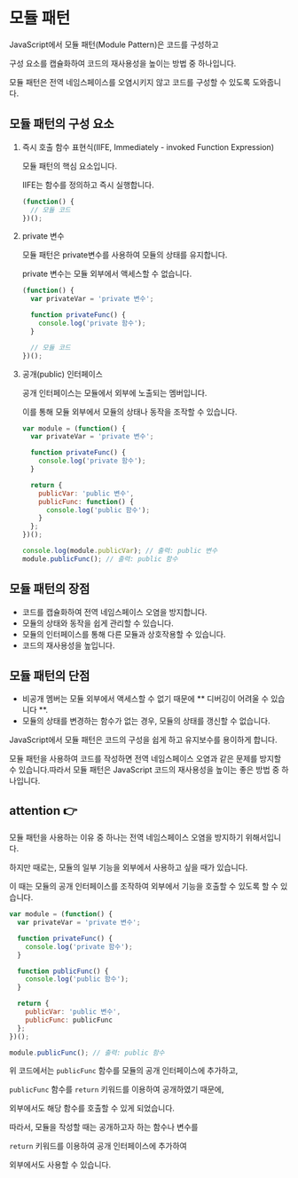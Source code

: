 

# 모듈 패턴

JavaScript에서 모듈 패턴(Module Pattern)은 코드를 구성하고 

구성 요소를 캡슐화하여 코드의 재사용성을 높이는 방법 중 하나입니다.

모듈 패턴은 전역 네임스페이스를 오염시키지 않고 코드를 구성할 수 있도록 도와줍니다.

## 모듈 패턴의 구성 요소

1. 즉시 호출 함수 표현식(IIFE, Immediately - invoked Function Expression)
    
    모듈 패턴의 핵심 요소입니다. 
    
    IIFE는 함수를 정의하고 즉시 실행합니다.
    
    ```js
    (function() {
      // 모듈 코드
    })();
    
    ```

2. private 변수
    
    모듈 패턴은 private변수를 사용하여 모듈의 상태를 유지합니다. 
    
    private 변수는 모듈 외부에서 액세스할 수 없습니다.
    
    ```js
    (function() {
      var privateVar = 'private 변수';
    
      function privateFunc() {
        console.log('private 함수');
      }
    
      // 모듈 코드
    })();
    
    ```

3. 공개(public) 인터페이스
    
    공개 인터페이스는 모듈에서 외부에 노출되는 멤버입니다. 
    
    이를 통해 모듈 외부에서 모듈의 상태나 동작을 조작할 수 있습니다.
    
    ```js
    var module = (function() {
      var privateVar = 'private 변수';
    
      function privateFunc() {
        console.log('private 함수');
      }
    
      return {
        publicVar: 'public 변수',
        publicFunc: function() {
          console.log('public 함수');
        }
      };
    })();
    
    console.log(module.publicVar); // 출력: public 변수
    module.publicFunc(); // 출력: public 함수
    
    ```
    

## 모듈 패턴의 장점

- 코드를 캡슐화하여 전역 네임스페이스 오염을 방지합니다.
- 모듈의 상태와 동작을 쉽게 관리할 수 있습니다.
- 모듈의 인터페이스를 통해 다른 모듈과 상호작용할 수 있습니다.
- 코드의 재사용성을 높입니다.

## 모듈 패턴의 단점

- 비공개 멤버는 모듈 외부에서 액세스할 수 없기 때문에 ** 디버깅이 어려울 수 있습니다 **.
- 모듈의 상태를 변경하는 함수가 없는 경우, 모듈의 상태를 갱신할 수 없습니다.

JavaScript에서 모듈 패턴은 코드의 구성을 쉽게 하고 유지보수를 용이하게 합니다.

모듈 패턴을 사용하여 코드를 작성하면 전역 네임스페이스 오염과 같은 문제를 방지할 수 있습니다.따라서 모듈 패턴은 JavaScript 코드의 재사용성을 높이는 좋은 방법 중 하나입니다.



## attention 👉

모듈 패턴을 사용하는 이유 중 하나는 전역 네임스페이스 오염을 방지하기 위해서입니다.

하지만 때로는, 모듈의 일부 기능을 외부에서 사용하고 싶을 때가 있습니다.

이 때는 모듈의 공개 인터페이스를 조작하여 외부에서 기능을 호출할 수 있도록 할 수 있습니다.

```js
var module = (function() {
  var privateVar = 'private 변수';

  function privateFunc() {
    console.log('private 함수');
  }

  function publicFunc() {
    console.log('public 함수');
  }

  return {
    publicVar: 'public 변수',
    publicFunc: publicFunc
  };
})();

module.publicFunc(); // 출력: public 함수

```

위 코드에서는 `publicFunc` 함수를 모듈의 공개 인터페이스에 추가하고,

`publicFunc` 함수를 `return` 키워드를 이용하여 공개하였기 때문에,

외부에서도 해당 함수를 호출할 수 있게 되었습니다.


따라서, 모듈을 작성할 때는 공개하고자 하는 함수나 변수를 

`return` 키워드를 이용하여 공개 인터페이스에 추가하여 

외부에서도 사용할 수 있습니다.


